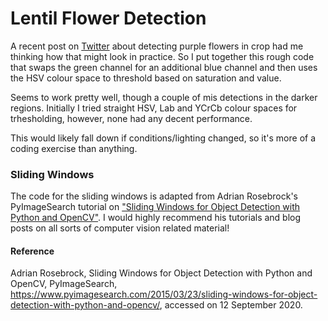# Lentil Flower Detection
A recent post on [Twitter](https://twitter.com/CropDoctor54/status/1303944641021005824) about detecting purple flowers in crop had me thinking how that might look in practice. So I put together this rough code that swaps the green channel for an additional blue channel and then uses the HSV colour space to threshold based on saturation and value.

Seems to work pretty well, though a couple of mis detections in the darker regions. Initially I tried straight HSV, Lab and YCrCb colour spaces for trhesholding, however, none had any decent performance.

This would likely fall down if conditions/lighting changed, so it's more of a coding exercise than anything.

### Sliding Windows
The code for the sliding windows is adapted from Adrian Rosebrock's PyImageSearch tutorial on ["Sliding Windows for Object Detection with Python and OpenCV"](https://www.pyimagesearch.com/2015/03/23/sliding-windows-for-object-detection-with-python-and-opencv/). I would highly recommend his tutorials and blog posts on all sorts of computer vision related material!

#### Reference
Adrian Rosebrock, Sliding Windows for Object Detection with Python and OpenCV, PyImageSearch, https://www.pyimagesearch.com/2015/03/23/sliding-windows-for-object-detection-with-python-and-opencv/, accessed on 12 September 2020.
